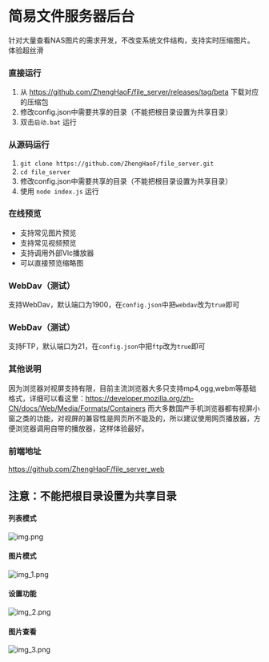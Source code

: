 # 简易文件服务器后台
针对大量查看NAS图片的需求开发，不改变系统文件结构，支持实时压缩图片。体验超丝滑
### 直接运行
1. 从 https://github.com/ZhengHaoF/file_server/releases/tag/beta 下载对应的压缩包
2. 修改config.json中需要共享的目录（不能把根目录设置为共享目录）
3. 双击`启动.bat` 运行

### 从源码运行
1. `git clone https://github.com/ZhengHaoF/file_server.git`
2. `cd file_server`
3. 修改config.json中需要共享的目录（不能把根目录设置为共享目录）
4. 使用 `node index.js` 运行

### 在线预览
- 支持常见图片预览
- 支持常见视频预览
- 支持调用外部Vlc播放器
- 可以直接预览缩略图

### WebDav（测试）
支持WebDav，默认端口为1900，在`config.json`中把`webdav`改为`true`即可

### WebDav（测试）
支持FTP，默认端口为21，在`config.json`中把`ftp`改为`true`即可

### 其他说明
因为浏览器对视屏支持有限，目前主流浏览器大多只支持mp4,ogg,webm等基础格式，详细可以看这里：https://developer.mozilla.org/zh-CN/docs/Web/Media/Formats/Containers
而大多数国产手机浏览器都有视屏小窗之类的功能，对视屏的兼容性是网页所不能及的，所以建议使用网页播放器，方便浏览器调用自带的播放器，这样体验最好。


### 前端地址
https://github.com/ZhengHaoF/file_server_web

## 注意：不能把根目录设置为共享目录

#### 列表模式
![img.png](img%2Fimg.jpg)
#### 图片模式
![img_1.png](img%2Fimg1.jpg)
#### 设置功能
![img_2.png](img%2Fimg2.jpg)
#### 图片查看
![img_3.png](img%2Fimg3.jpg)
